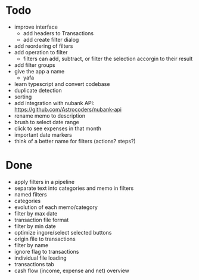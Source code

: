 # Todo

- improve interface
  - add headers to Transactions
  - add create filter dialog
- add reordering of filters
- add operation to filter
  - filters can add, subtract, or filter the selection accorgin to their result
- add filter groups
- give the app a name
  - yafa
- learn typescript and convert codebase
- duplicate detection
- sorting
- add integration with nubank API: https://github.com/Astrocoders/nubank-api
- rename memo to description
- brush to select date range
- click to see expenses in that month
- important date markers
- think of a better name for filters (actions? steps?)

# Done

- apply filters in a pipeline
- separate text into categories and memo in filters
- named filters
- categories
- evolution of each memo/category
- filter by max date
- transaction file format
- filter by min date
- optimize ingore/select selected buttons
- origin file to transactions
- filter by name
- ignore flag to transactions
- individual file loading
- transactions tab
- cash flow (income, expense and net) overview